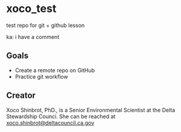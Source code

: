 # xoco_test

test repo for git + github lesson

ka: i have a comment

## Goals

-   Create a remote repo on GitHub
-   Practice git workflow

## Creator

Xoco Shinbrot, PhD., is a Senior Environmental Scientist at the Delta Stewardship Counci. She can be reached at [xoco.shinbrot\@deltacouncil.ca.gov](mailto:xoco.shinbrot@deltacouncil@deltacouncil.ca.gov)


